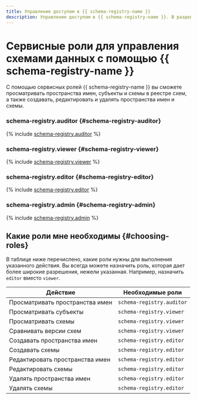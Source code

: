 ```yaml
---
title: Управление доступом в {{ schema-registry-name }}
description: Управление доступом в {{ schema-registry-name }}. В разделе описано, на какие ресурсы можно назначить роль, какие роли действуют в сервисе, какие роли необходимы для того или иного действия.
---
```


# Сервисные роли для управления схемами данных с помощью {{ schema-registry-name }}


С помощью сервисных ролей {{ schema-registry-name }} вы сможете просматривать пространства имен, субъекты и схемы в реестре схем, а также создавать, редактировать и удалять пространства имен и схемы.

### schema-registry.auditor {#schema-registry-auditor}

{% include [schema-registry.auditor](../../_roles/schema-registry/auditor.md) %}

### schema-registry.viewer {#schema-registry-viewer}

{% include [schema-registry.viewer](../../_roles/schema-registry/viewer.md) %}

### schema-registry.editor {#schema-registry-editor}

{% include [schema-registry.editor](../../_roles/schema-registry/editor.md) %}

### schema-registry.admin {#schema-registry-admin}

{% include [schema-registry.admin](../../_roles/schema-registry/admin.md) %}

## Какие роли мне необходимы {#choosing-roles}

В таблице ниже перечислено, какие роли нужны для выполнения указанного действия. Вы всегда можете назначить роль, которая дает более широкие разрешения, нежели указанная. Например, назначить `editor` вместо `viewer`.

| Действие                        | Необходимые роли          |
|---------------------------------|---------------------------|
| Просматривать пространства имен | `schema-registry.auditor` |
| Просматривать субъекты          | `schema-registry.viewer`  |
| Просматривать схемы             | `schema-registry.viewer`  |
| Сравнивать версии схем          | `schema-registry.viewer`  |
| Создавать пространства имен     | `schema-registry.editor`  |
| Создавать схемы                 | `schema-registry.editor`  |
| Редактировать пространства имен | `schema-registry.editor`  |
| Редактировать схемы             | `schema-registry.editor`  |
| Удалять пространства имен       | `schema-registry.editor`  |
| Удалять схемы                   | `schema-registry.editor`  |
